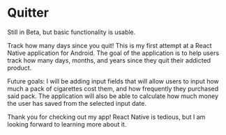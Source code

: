 # Quitter
Still in Beta, but basic functionality is usable.


Track how many days since you quit!
This is my first attempt at a React Native application for Android. 
The goal of the application is to help users track how many days, months, and years since they quit their addicted product.

Future goals:
I will be adding input fields that will allow users to input how much a pack of cigarettes cost them, and how frequently they purchased said pack.
The application will also be able to calculate how much money the user has saved from the selected input date. 

Thank you for checking out my app! React Native is tedious, but I am looking forward to learning more about it.
